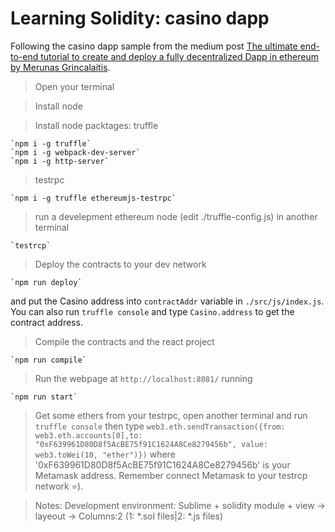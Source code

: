 # Learning Solidity: casino dapp

Following the casino dapp sample from the medium post [The ultimate end-to-end tutorial to create and deploy a fully decentralized Dapp in ethereum by Merunas Grincalaitis](https://medium.com/@merunasgrincalaitis/the-ultimate-end-to-end-tutorial-to-create-and-deploy-a-fully-descentralized-dapp-in-ethereum-18f0cf6d7e0e). 

>Open your terminal

>Install node

>Install node packtages:
>truffle

    `npm i -g truffle`
    `npm i -g webpack-dev-server`
    `npm i -g http-server`

>testrpc 

    `npm i -g truffle ethereumjs-testrpc`

>run a develepment ethereum node (edit ./truffle-config.js) in another terminal

    `testrcp`

>Deploy the contracts to your dev network

    `npm run deploy`

and put the Casino address into  `contractAddr` variable in `./src/js/index.js`. You can also run `truffle console` and type `Casino.address` to get the contract address.

>Compile the contracts and the react project

    `npm run compile`

>Run the webpage at `http://localhost:8081/` running

    `npm run start`

>Get some ethers from your testrpc, open another terminal and run `truffle console` then type  `web3.eth.sendTransaction({from: web3.eth.accounts[0],to: "0xF639961D80D8f5AcBE75f91C1624A8Ce8279456b", value: web3.toWei(10, "ether")})` where '0xF639961D80D8f5AcBE75f91C1624A8Ce8279456b' is your Metamask address. Remember connect Metamask to your testrcp network =).


>Notes: Development environment: Sublime + solidity module + view -> layeout -> Columns:2 (1: *.sol files|2: *.js files)
